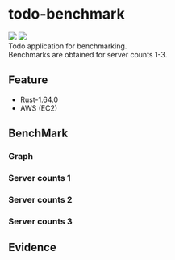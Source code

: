# todo-benchmark
<img src="https://img.shields.io/badge/build-passed-red?" /> <img src="https://img.shields.io/badge/Rust-1.64.0-red?logo=rust" />
<br>
Todo application for benchmarking.<br>
Benchmarks are obtained for server counts 1-3.

## Feature
+ Rust-1.64.0
+ AWS (EC2)

## BenchMark
### Graph
### Server counts 1
### Server counts 2
### Server counts 3

## Evidence
